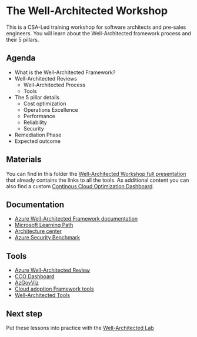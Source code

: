 # The Well-Architected Workshop

This is a CSA-Led training workshop for software architects and pre-sales engineers. You will learn about the Well-Architected framework process and their 5 pillars.

## Agenda

* What is the Well-Architected Framework?
* Well-Architected Reviews
    * Well-Architected Process
    * Tools
* The 5 pillar details
    * Cost optimization
    * Operations Excellence
    * Performance
    * Reliability
    * Security
* Remediation Phase
* Expected outcome

## Materials

You can find in this folder the [Well-Architected Workshop full presentation](Azure%20Well-Architected%20Workshop.pdf) that already contains the links to all the tools. As additional content you can also find a custom [Continous Cloud Optimization Dashboard](ccodashboardiaas_modified.pbit).

## Documentation

* [Azure Well-Architected Framework documentation](https://aka.ms/architecture/framework)
* [Microsoft Learning Path](https://docs.microsoft.com/en-us/learn/paths/azure-well-architected-framework/)
* [Architecture center](https://aka.ms/architecture)
* [Azure Security Benchmark](https://github.com/MicrosoftDocs/SecurityBenchmarks/tree/master/Azure%20Security%20Benchmark)


## Tools

* [Azure Well-Architected Review](https://aka.ms/architecture/review)
* [CCO Dashboard](https://github.com/Azure/ccodashboard)
* [AzGovViz](https://github.com/JulianHayward/Azure-MG-Sub-Governance-Reporting)
* [Cloud adoption Framework tools](https://docs.microsoft.com/en-us/azure/cloud-adoption-framework/reference/tools-templates)
* [Well-Architected Tools](https://github.com/Azure/wellarchitected-tools)

## Next step

Put these lessons into practice with the [Well-Architected Lab](../2.%20Well-Architected%201%20day%20lab)